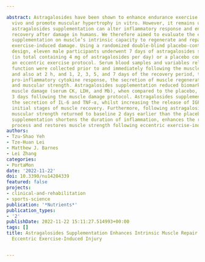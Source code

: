 ---
abstract: Astragalosides have been shown to enhance endurance exercise capacity in
  vivo and promote muscular hypertrophy in vitro. However, it remains unknown whether
  astragalosides supplementation can alter inflammatory response and enhance muscle
  recovery after damage in humans. We therefore aimed to evaluate the effect of astragalosides
  supplementation on muscle’s intrinsic capacity to regenerate and repair itself after
  exercise-induced damage. Using a randomized double-blind placebo-controlled cross-over
  design, eleven male participants underwent 7 days of astragalosides supplementation
  (in total containing 4 mg of astragalosides per day) or a placebo control, following
  an eccentric exercise protocol. Serum blood samples and variables related to muscle
  function were collected prior to and immediately following the muscle damage protocol
  and also at 2 h, and 1, 2, 3, 5, and 7 days of the recovery period, to assess the
  pro-inflammatory cytokine response, the secretion of muscle regenerative factors,
  and muscular strength. Astragalosides supplementation reduced biomarkers of skeletal
  muscle damage (serum CK, LDH, and Mb), when compared to the placebo, at 1, 2, and
  3 days following the muscle damage protocol. Astragalosides supplementation suppressed
  the secretion of IL-6 and TNF-α, whilst increasing the release of IGF-1 during the
  initial stages of muscle recovery. Furthermore, following astragaloside supplementation,
  muscular strength returned to baseline 2 days earlier than the placebo. Astragalosides
  supplementation shortens the duration of inflammation, enhances the regeneration
  process and restores muscle strength following eccentric exercise-induced injury.
authors:
- Tzu-Shao Yeh
- Tze-Huan Lei
- Matthew J. Barnes
- Lei Zhang
categories:
- PortaMon
date: '2022-11-22'
doi: 10.3390/nu14204339
featured: false
projects:
- clinical-and-rehabilitation
- sports-science
publication: '*Nutrients*'
publication_types:
- '2'
publishDate: 2022-11-22 15:11:27.514993+00:00
tags: []
title: Astragalosides Supplementation Enhances Intrinsic Muscle Repair Capacity Following
  Eccentric Exercise-Induced Injury

---
